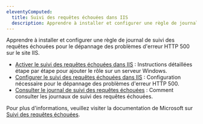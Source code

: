 ```yaml
---
eleventyComputed:
  title: Suivi des requêtes échouées dans IIS
  description: Apprendre à installer et configurer une règle de journal de suivi des requêtes échouées pour le dépannage des problèmes d'erreur HTTP 500 sur le site IIS.
---
```

Apprendre à installer et configurer une règle de journal de suivi des requêtes échouées pour le dépannage des problèmes d'erreur HTTP 500 sur le site IIS.  
* [Activer le suivi des requêtes échouées dans IIS](/server/kb/troubleshooting-articles/failed-request-tracing-with-iis/enable-failed-request-tracing-iis/) : Instructions détaillées étape par étape pour ajouter le rôle sur un serveur Windows.  
* [Configurer le suivi des requêtes échouées dans IIS](/server/kb/troubleshooting-articles/failed-request-tracing-with-iis/configure-failed-request-tracing/) : Configuration nécessaire pour le dépannage des problèmes d'erreur HTTP 500.
* [Consulter le journal de suivi des requêtes échouées](/server/kb/troubleshooting-articles/failed-request-tracing-with-iis/consult-failed-request-tracing-log/) : Comment consulter les journaux de suivi des requêtes échouées.

Pour plus d'informations, veuillez visiter la documentation de Microsoft sur [Suivi des requêtes échouées](https://learn.microsoft.com/en-us/iis/configuration/system.webServer/tracing/traceFailedRequests/).
